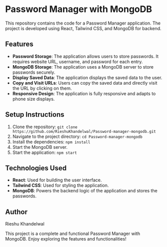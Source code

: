 # Password Manager with MongoDB

This repository contains the code for a Password Manager application. The project is developed using React, Tailwind CSS, and MongoDB for backend.

## Features

- **Password Storage**: The application allows users to store passwords. It requires website URL, username, and password for each entry.
- **MongoDB Storage**: The application uses a MongoDB server to store passwords securely.
- **Display Saved Data**: The application displays the saved data to the user.
- **Copy and Visit URLs**: Users can copy the saved data and directly visit the URL by clicking on them.
- **Responsive Design**: The application is fully responsive and adapts to phone size displays.

## Setup Instructions

1. Clone the repository: `git clone https://github.com/RieshuKhandelwal/Password-manager-mongodb.git`
2. Navigate to the project directory: `cd Password-manager-mongodb`
3. Install the dependencies: `npm install`
4. Start the MongoDB server.
5. Start the application: `npm start`

## Technologies Used

- **React**: Used for building the user interface.
- **Tailwind CSS**: Used for styling the application.
- **MongoDB**: Powers the backend logic of the application and stores the passwords.

## Author

Rieshu Khandelwal

This project is a complete and functional Password Manager with MongoDB. Enjoy exploring the features and functionalities!

